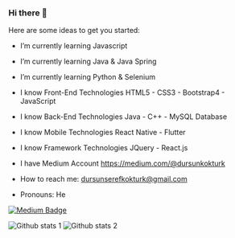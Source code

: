 ### Hi there 👋

Here are some ideas to get you started:

- I’m currently learning Javascript

- I’m currently learning Java & Java Spring

- I’m currently learning Python & Selenium
- I know Front-End Technologies
  HTML5 - CSS3 - Bootstrap4 - JavaScript
  
- I know Back-End Technologies
  Java - C++ - MySQL Database
  
- I know Mobile Technologies
  React Native - Flutter
  
- I know Framework Technologies
  JQuery - React.js
  
- I have Medium Account 
  https://medium.com/@dursunkokturk

- How to reach me: dursunserefkokturk@gmail.com
 
 - Pronouns: He
  
  [![Medium Badge]([https://img.shields.io/badge/-Medium-757575?style=flat-quare&labelColor=757575&logo=Medium&logoColor=white&https://medium.com/@dursunserefkokturk=https://medium.com/@dursunserefkokturk)](https://medium.com/@dursunserefkokturk](https://medium.com/@dursunkokturk))
  
  ![Github stats 1]([https://github-readme-stats.vercel.app/api?username=kullanıcıadınız&show_icons=true&theme=gradient) 
![Github stats 2](https://github-readme-stats.vercel.app/api?username=kullanıcıadınız&show_icons=true&theme=radical](https://github.com/dursunkokturk)https://github.com/dursunkokturk)
